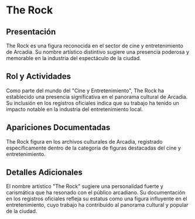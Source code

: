 # The Rock

## Presentación
The Rock es una figura reconocida en el sector de cine y entretenimiento de Arcadia. Su nombre artístico distintivo sugiere una presencia poderosa y memorable en la industria del espectáculo de la ciudad.

## Rol y Actividades
Como parte del mundo del "Cine y Entretenimiento", The Rock ha establecido una presencia significativa en el panorama cultural de Arcadia. Su inclusión en los registros oficiales indica que su trabajo ha tenido un impacto notable en la industria del entretenimiento local.

## Apariciones Documentadas
The Rock figura en los archivos culturales de Arcadia, registrado específicamente dentro de la categoría de figuras destacadas del cine y entretenimiento.

## Detalles Adicionales
El nombre artístico "The Rock" sugiere una personalidad fuerte y carismática que ha resonado con el público arcadiano. Su documentación en los registros oficiales refleja su estatus como una figura influyente en el entretenimiento, cuyo trabajo ha contribuido al panorama cultural y popular de la ciudad.